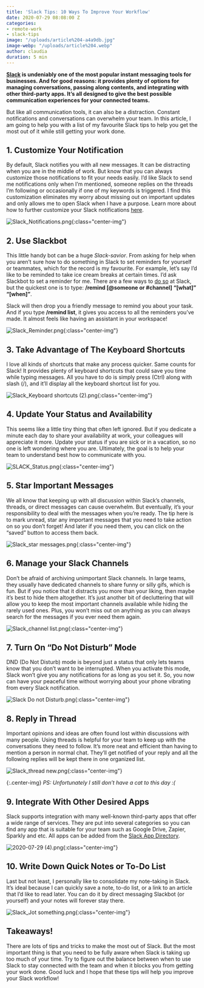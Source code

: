 ```yaml
---
title: 'Slack Tips: 10 Ways To Improve Your Workflow'
date: 2020-07-29 08:08:00 Z
categories:
- remote-work
- slack-tips
image: "/uploads/article%204-a4a9db.jpg"
image-webp: "/uploads/article%204.webp"
author: claudia
duration: 5 min
---
```


**[Slack](https://slack.com) is undeniably one of the most popular instant messaging tools for businesses. And for good reasons: it provides plenty of options for managing conversations, passing along contents, and integrating with other third-party apps. It’s all designed to give the best possible communication experiences for your connected teams.**

<!--more-->

But like all communication tools, it can also be a distraction. Constant notifications and conversations can overwhelm your team. In this article, I am going to help you with a list of my favourite Slack tips to help you get the most out of it while still getting your work done.

## 1. Customize Your Notification

By default, Slack notifies you with all new messages. It can be distracting when you are in the middle of work. But know that you can always customize those notifications to fit your needs easily. I’d like Slack to send me notifications only when I’m mentioned, someone replies on the threads I’m following or occasionally if one of my keywords is triggered. I find this customization eliminates my worry about missing out on important updates and only allows me to open Slack when I have a purpose. Learn more about how to further customize your Slack notifications [here](https://slack.com/intl/en-id/help/articles/201355156-Guide-to-desktop-notifications).

![Slack_Notifications.png](/uploads/Slack_Notifications.png){:class="center-img"}

## 2. Use Slackbot

This little handy bot can be a huge *Slack-savior*. From asking for help when you aren’t sure how to do something in Slack to set reminders for yourself or teammates, which for the record is my favourite. For example, let’s say I’d like to be reminded to take ice cream breaks at certain times. I’d ask Slackbot to set a reminder for me. There are a few ways to [do so](https://slack.com/intl/en-id/help/articles/208423427-Set-a-reminder#delete-a-reminder) at Slack, but the quickest one is to type: **/remind \[@someone or #channel\] “\[what\]” “\[when\]”**.

Slack will then drop you a friendly message to remind you about your task. And if you type **/remind list**, it gives you access to all the reminders you’ve made. It almost feels like having an assistant in your workspace!

![Slack_Reminder.png](/uploads/Slack_Reminder.png){:class="center-img"}

## 3. Take Advantage of The Keyboard Shortcuts

I love all kinds of shortcuts that make any process quicker. Same counts for Slack! It provides plenty of keyboard shortcuts that could save you time while typing messages. All you have to do is simply press (Ctrl) along with slash (/), and it’ll display all the keyboard shortcut list for you.

![Slack_Keyboard shortcuts (2).png](/uploads/Slack_Keyboard%20shortcuts%20(2).png){:class="center-img"}

## 4. Update Your Status and Availability

This seems like a little tiny thing that often left ignored. But if you dedicate a minute each day to share your availability at work, your colleagues will appreciate it more. Update your status if you are sick or in a vacation, so no one is left wondering where you are. Ultimately, the goal is to help your team to understand best how to communicate with you.

![SLACK_Status.png](/uploads/SLACK_Status.png){:class="center-img"}

## 5. Star Important Messages

We all know that keeping up with all discussion within Slack’s channels, threads, or direct messages can cause overwhelm. But eventually, it’s your responsibility to deal with the messages when you’re ready. The tip here is to mark unread, star any important messages that you need to take action on so you don’t forget! And later if you need them, you can click on the “saved” button to access them back.

![Slack_star messages.png](/uploads/Slack_star%20messages.png){:class="center-img"}

## 6. Manage your Slack Channels

Don’t be afraid of archiving unimportant Slack channels. In large teams, they usually have dedicated channels to share funny or silly gifs, which is fun. But if you notice that it distracts you more than your liking, then maybe it’s best to hide them altogether. It’s just another bit of decluttering that will allow you to keep the most important channels available while hiding the rarely used ones. Plus, you won’t miss out on anything as you can always search for the messages if you ever need them again.

![Slack_channel list.png](/uploads/Slack_channel%20list.png){:class="center-img"}

## 7. Turn On  “Do Not Disturb” Mode

DND (Do Not Disturb) mode is beyond just a status that only lets teams know that you don’t want to be interrupted. When you activate this mode, Slack won’t give you any notifications for as long as you set it. So, you now can have your peaceful time without worrying about your phone vibrating from every Slack notification.

![Slack Do not Disturb.png](/uploads/Slack%20Do%20not%20Disturb.png){:class="center-img"}

## 8. Reply in Thread

Important opinions and ideas are often found lost within discussions with many people. Using threads is helpful for your team to keep up with the conversations they need to follow. It’s more neat and efficient than having to mention a person in normal chat. They’ll get notified of your reply and all the following replies will be kept there in one organized list.

![Slack_thread new.png](/uploads/Slack_thread%20new.png){:class="center-img"}

{:.center-img}
*PS: Unfortunately I still don’t have a cat to this day :(*

## 9. Integrate With Other Desired Apps

Slack supports integration with many well-known third-party apps that offer a wide range of services. They are put into several categories so you can find any app that is suitable for your team such as Google Drive, Zapier, Sparkly and etc. All apps can be added from the [Slack App Directory](https://sparkly-group.slack.com/apps).

![2020-07-29 (4).png](/uploads/2020-07-29%20(4).png){:class="center-img"}

## 10. Write Down Quick Notes or To-Do List

Last but not least, I personally like to consolidate my note-taking in Slack. It’s ideal because I can quickly save a note, to-do list, or a link to an article that I’d like to read later. You can do it by direct messaging Slackbot (or yourself) and your notes will forever stay there.

![Slack_Jot something.png](/uploads/Slack_Jot%20something.png){:class="center-img"}

## Takeaways!

There are lots of tips and tricks to make the most out of Slack. But the most important thing is that you need to be fully aware when Slack is taking up too much of your time. Try to figure out the balance between when to use Slack to stay connected with the team and when it blocks you from getting your work done. Good luck and I hope that these tips will help you improve your Slack workflow!

